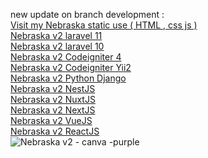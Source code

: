 new update on branch development :
<br>
[Visit my Nebraska static use ( HTML , css js )](https://www.nebraskav2.sulaslansetiawan.cfd)
<br>
[Nebraska v2 laravel 11](https://github.com/aslan-asilon31/nebraska_v2_laravel11)
<br>
[Nebraska v2 laravel 10](https://github.com/aslan-asilon31/nebraska_laravel10)
<br>
[Nebraska v2 Codeigniter 4](https://github.com/aslan-asilon31/nebraska_v2_codeigniter4)
<br>
[Nebraska v2 Codeigniter Yii2](https://github.com/aslan-asilon31/nebraska_v2_yii2)
<br>
[Nebraska v2 Python Django](https://github.com/aslan-asilon33/nebraska_v2_django.git)
<br>
[Nebraska v2 NestJS](https://github.com/aslan-asilon34/nebraska_v2_nestjs.git)
<br>
[Nebraska v2 NuxtJS](https://github.com/aslan-asilon34/nebraska_v2_nuxtjs.git)
<br>
[Nebraska v2 NextJS](https://github.com/aslan-asilon34/nebraska_v2_nuxtjs.git)
<br>
[Nebraska v2 VueJS](https://github.com/aslan-asilon34/nebraska_v2_vuejs.git)
<br>
[Nebraska v2 ReactJS](https://github.com/aslan-asilon34/nebraska_v2_vuejs.git)
<br>
![Nebraska v2 - canva -purple](https://github.com/aslan-asilon31/nebraska_v2_laravel11/assets/116990574/410548e7-6326-49a0-bb57-c47cc2ee69ad)
